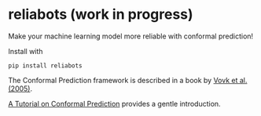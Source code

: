 # reliabots (work in progress)
 
Make your machine learning model more reliable with conformal prediction!

Install with
```
pip install reliabots
```
The Conformal Prediction framework is described in a book by [Vovk et al. (2005)](http://alrw.net). 

[A Tutorial on Conformal Prediction](https://jmlr.org/papers/volume9/shafer08a/shafer08a.pdf) provides a gentle introduction.
